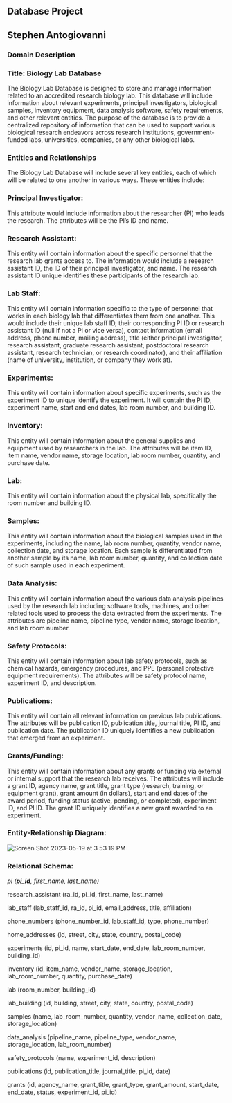 ## Database Project
## Stephen Antogiovanni

### Domain Description
### Title: Biology Lab Database
The Biology Lab Database is designed to store and manage information related to an accredited research biology lab. This database will include information about relevant experiments, principal investigators, biological samples, inventory equipment, data analysis software, safety requirements, and other relevant entities. The purpose of the database is to provide a centralized repository of information that can be used to support various biological research endeavors across research institutions, government-funded labs, universities, companies, or any other biological labs.

### Entities and Relationships
The Biology Lab Database will include several key entities, each of which will be related to one another in various ways. These entities include: 

### Principal Investigator: ### 
This attribute would include information about the researcher (PI) who leads the research. The attributes will be the PI’s ID and name.

### Research Assistant: ###
This entity will contain information about the specific personnel that the research lab grants access to. The information would include a research assistant ID, the ID of their principal investigator, and name. The research assistant ID unique identifies these participants of the research lab.

### Lab Staff: ###
This entity will contain information specific to the type of personnel that works in each biology lab that differentiates them from one another. This would include their unique lab staff ID, their corresponding PI ID or research assistant ID (null if not a PI or vice versa), contact information (email address, phone number, mailing address), title (either principal investigator, research assistant, graduate research assistant, postdoctoral research assistant, research technician, or research coordinator), and their affiliation (name of university, institution, or company they work at).

### Experiments: ###
This entity will contain information about specific experiments, such as the experiment ID to unique identify the experiment. It will contain the PI ID, experiment name, start and end dates, lab room number, and building ID.

### Inventory: ###
This entity will contain information about the general supplies and equipment used by researchers in the lab. The attributes will be item ID, item name, vendor name, storage location, lab room number, quantity, and purchase date.

### Lab: ###
This entity will contain information about the physical lab, specifically the room number and building ID.

### Samples: ###
This entity will contain information about the biological samples used in the experiments, including the name, lab room number, quantity, vendor name, collection date, and storage location. Each sample is differentiated from another sample by its name, lab room number, quantity, and collection date of such sample used in each experiment.

### Data Analysis: ###
This entity will contain information about the various data analysis pipelines used by the research lab including software tools, machines, and other related tools used to process the data extracted from the experiments. The attributes are pipeline name, pipeline type, vendor name, storage location, and lab room number.

### Safety Protocols: ###
This entity will contain information about lab safety protocols, such as chemical hazards, emergency procedures, and PPE (personal protective equipment requirements). The attributes will be safety protocol name, experiment ID, and description.

### Publications: ###
This entity will contain all relevant information on previous lab publications. The attributes will be publication ID, publication title, journal title, PI ID, and publication date. The publication ID uniquely identifies a new publication that emerged from an experiment.

### Grants/Funding: ###
This entity will contain information about any grants or funding via external or internal support that the research lab receives. The attributes will include a grant ID, agency name, grant title, grant type (research, training, or equipment grant), grant amount (in dollars), start and end dates of the award period, funding status (active, pending, or completed), experiment ID, and PI ID. The grant ID uniquely identifies a new grant awarded to an experiment.

### Entity-Relationship Diagram: ###
![Screen Shot 2023-05-19 at 3 53 19 PM](https://github.com/santogiovanni/biology-lab-database/assets/106194360/dfe1418f-6f20-4953-93bb-1ac277a722ea)

### Relational Schema: ###
*pi (***pi_id***, first_name, last_name)*

research_assistant (ra_id, pi_id, first_name, last_name)

lab_staff (lab_staff_id, ra_id, pi_id, email_address, title, affiliation)

phone_numbers (phone_number_id, lab_staff_id, type, phone_number)

home_addresses (id, street, city, state, country, postal_code)

experiments (id, pi_id, name, start_date, end_date, lab_room_number, building_id)

inventory (id, item_name, vendor_name, storage_location, lab_room_number, quantity, purchase_date)

lab (room_number, building_id)

lab_building (id, building, street, city, state, country, postal_code)

samples (name, lab_room_number, quantity, vendor_name, collection_date, storage_location)

data_analysis (pipeline_name, pipeline_type, vendor_name, storage_location, lab_room_number)

safety_protocols (name, experiment_id, description)

publications (id, publication_title, journal_title, pi_id, date)

grants (id, agency_name, grant_title, grant_type, grant_amount, start_date, end_date, status, experiment_id, pi_id)


